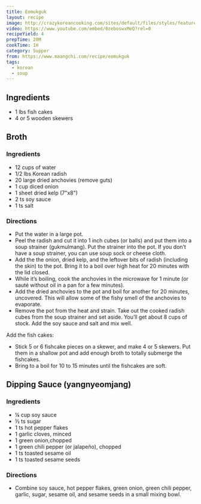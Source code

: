 ```yaml
---
title: Eomukguk
layout: recipe
image: http://crazykoreancooking.com/sites/default/files/styles/feature_image_752_x_500/public/Fishcake%20Soup.jpg?itok=nlDiwGRq
video: https://www.youtube.com/embed/0zeboswxMeQ?rel=0
recipeYield: 4
prepTime: 20M
cookTime: 1H
category: Supper
from: https://www.maangchi.com/recipe/eomukguk
tags:
  - korean
  - soup
---
```


## Ingredients

- 1 lbs fish cakes
- 4 or 5 wooden skewers

## Broth

### Ingredients

- 12 cups of water
- 1/2 lbs Korean radish
- 20 large dried anchovies (remove guts)
- 1 cup diced onion
- 1 sheet dried kelp (7"x8")
- 2 ts soy sauce
- 1 ts salt

### Directions

- Put the water in a large pot.
- Peel the radish and cut it into 1 inch cubes (or balls) and put them into a soup strainer (gukmulmang). Put the strainer into the pot. If you don’t have a soup strainer, you can use soup sock or cheese cloth.
- Add the the onion, dried kelp, and the leftover bits of radish (including the skin) to the pot. Bring it to a boil over high heat for 20 minutes with the lid closed.
- While it’s boiling, cook the anchovies in the microwave for 1 minute (or sauté without oil in a pan for a few minutes).
- Add the dried anchovies to the pot and boil for another for 20 minutes, uncovered. This will allow some of the fishy smell of the anchovies to evaporate.
- Remove the pot from the heat and strain. Take out the cooked radish cubes from the soup strainer and set aside. You’ll get about 8 cups of stock. Add the soy sauce and salt and mix well.

Add the fish cakes:

- Stick 5 or 6 fishcake pieces on a skewer, and make 4 or 5 skewers. Put them in a shallow pot and add enough broth to totally submerge the fishcakes.
- Bring to a boil for 10 to 15 minutes until the fishcakes are soft.

## Dipping Sauce (yangnyeomjang)

### Ingredients
- ¼ cup soy sauce
- ½ ts sugar
- 1 ts hot pepper flakes
- 1 garlic cloves, minced
- 1 green onion,chopped
- 1 green chili pepper (or jalapeño), chopped
- 1 ts toasted sesame oil
- 1 ts toasted sesame seeds

### Directions

- Combine soy sauce, hot pepper flakes, green onion, green chili pepper, garlic, sugar, sesame oil, and sesame seeds in a small mixing bowl.
